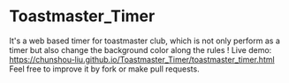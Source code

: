# Toastmaster_Timer
It's a web based timer for toastmaster club, which is not only perform as a timer but also change the background color along the rules ! 
Live demo: https://chunshou-liu.github.io/Toastmaster_Timer/toastmaster_timer.html
Feel free to improve it by fork or make pull requests.
